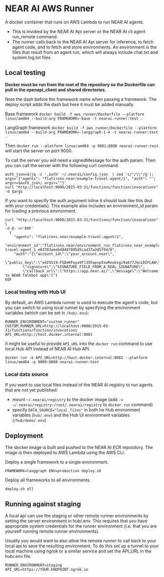 # NEAR AI AWS Runner
A docker container that runs on AWS Lambda to run NEAR AI agents.
 * This is invoked by the NEAR AI Api server or the NEAR AI cli agent run_remote command.
 * The runner calls back to the NEAR AI Api server for inference, to fetch agent code, 
and to fetch and store environments. An environment is the files that result from an agent run, which will always
include chat.txt and system.log.txt files.


## Local testing
__Docker must be run from the root of the repository so the Dockerfile can pull in the openapi_client and shared directories.__

Note the dash before the framework name when passing a framework. The deploy script adds the dash but here it must be added manually.

Base framework `docker build -f aws_runner/Dockerfile --platform linux/amd64 --build-arg FRAMEWORK=-base -t nearai-runner:test .`

LangGraph framework `docker build -f aws_runner/Dockerfile --platform linux/amd64 --build-arg FRAMEWORK=-langgraph-1-4 -t nearai-runner:test .`

Then `docker run --platform linux/amd64 -p 9001:8080 nearai-runner:test` will start the server on port 9000.

To call the server you will need a signedMessage for the auth param.
Then you can call the server with the following curl command.

```shell
auth_json=$(jq -c '.auth' ~/.nearai/config.json  | sed 's/"/\\"/g');
args='{"agents": "flatirons.near/example-travel-agent/1", "auth": "'; args+=$auth_json; args+='"}'
curl "http://localhost:9000/2015-03-31/functions/function/invocations" -d $args
```

If you want to specify the auth argument inline it should look like this (but with your credentials). This example
also includes an environment_id param for loading a previous environment.
```shell
curl "http://localhost:9000/2015-03-31/functions/function/invocations" \
-d @- <<'EOF'
  {
    "agents": "flatirons.near/example-travel-agent/1",
    "environment_id":"flatirons.near/environment_run_flatirons.near_example-travel-agent_1_e03703aeebd8487895d5cad37a2d5f9d/0",
    "auth":"{\"account_id\":\"your_account.near\",
        \"public_key\":\"ed25519:F5DeKFoya9fl35hapvpXxwReoksgi9a677JkniDIFLAW\",
        \"signature\":\"SIGNATURE_FIELD_FROM_A_REAL_SIGNATURE\",
        \"callback_url\":\"https://app.near.ai/",\"message\":\"Welcome to NEAR Talkbot app\"}"}
EOF
```

### Local testing with Hub UI

By default, an AWS Lambda runner is used to execute the agent's code, but you can switch to using local runner by specifying the environment variables (which can be set in `/hub/.env`):

```
RUNNER_ENVIRONMENT="custom_runner"
CUSTOM_RUNNER_URL=http://localhost:9000/2015-03-31/functions/function/invocations
API_URL=http://host.docker.internal:8081
```

It might be useful to provide `API_URL` into the `docker run` command to use local Hub API instead of NEAR AI Hub API.

`docker run -e API_URL=http://host.docker.internal:8081 --platform linux/amd64 -p 9009:8080 nearai-runner:test`


### Local data source 

If you want to use local files instead of the NEAR AI registry to run agents that are not yet published:

- mount  `~/.nearai/registry` to the docker image (add `-v ~/.nearai/registry:/root/.nearai/registry` to `docker run` command)
- specify `DATA_SOURCE="local_files"` in both he Hub environment variables (`hub/.env`) and the Hub UI environment variables (`/hub/demo/.env`)

## Deployment
The docker image is built and pushed to the NEAR AI ECR repository. The image is then deployed to AWS Lambda using the AWS CLI.

Deploy a single framework to a single environment.
```shell
FRAMEWORK=langgraph ENV=production deploy.sh
```

Deploy all frameworks to all environments.
```shell
deploy.sh all
```

## Running against staging
A local api can use the staging or other remote runner environments by setting the server environment in hub/.env. 
This requires that you have appropriate system credentials for the runner environment 
(i.e. that you are yourself running remote runner environments).

Usually you would want to also allow the remote runner to call back to your local api to save the resulting environment.
To do this set up a tunnel to your local machine using ngrok or a similar service and set the API_URL in the hub/.env file.
```shell
RUNNER_ENVIRONMENT=staging
API_URL=https://YOUR-ENDPOINT.ngrok.io
```
